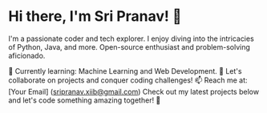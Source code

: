 # Hi there, I'm Sri Pranav! 👋

I'm a passionate coder and tech explorer. I enjoy diving into the intricacies of Python, Java, and more. Open-source enthusiast and problem-solving aficionado.

🌱 Currently learning: Machine Learning and Web Development.
💬 Let's collaborate on projects and conquer coding challenges!
📫  Reach me at: [Your Email] (sripranav.xiib@gmail.com)
Check out my latest projects below and let's code something amazing together! 🚀
